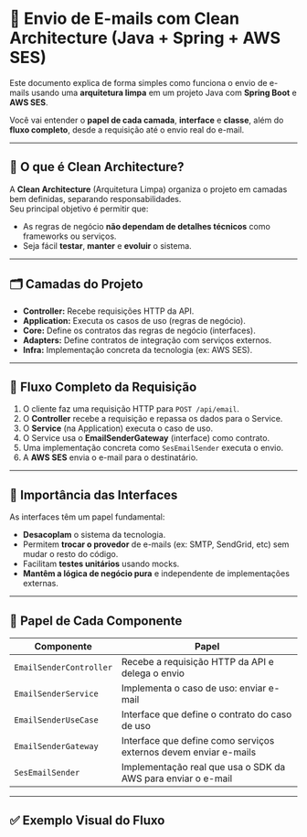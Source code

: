 # 📧 Envio de E-mails com Clean Architecture (Java + Spring + AWS SES)

Este documento explica de forma simples como funciona o envio de e-mails usando uma **arquitetura limpa** em um projeto Java com **Spring Boot** e **AWS SES**.

Você vai entender o **papel de cada camada**, **interface** e **classe**, além do **fluxo completo**, desde a requisição até o envio real do e-mail.

---

## 🧠 O que é Clean Architecture?

A **Clean Architecture** (Arquitetura Limpa) organiza o projeto em camadas bem definidas, separando responsabilidades.  
Seu principal objetivo é permitir que:

- As regras de negócio **não dependam de detalhes técnicos** como frameworks ou serviços.
- Seja fácil **testar**, **manter** e **evoluir** o sistema.

---

## 🗂️ Camadas do Projeto

- **Controller:** Recebe requisições HTTP da API.
- **Application:** Executa os casos de uso (regras de negócio).
- **Core:** Define os contratos das regras de negócio (interfaces).
- **Adapters:** Define contratos de integração com serviços externos.
- **Infra:** Implementação concreta da tecnologia (ex: AWS SES).

---

## 🔄 Fluxo Completo da Requisição

1. O cliente faz uma requisição HTTP para `POST /api/email`.
2. O **Controller** recebe a requisição e repassa os dados para o Service.
3. O **Service** (na Application) executa o caso de uso.
4. O Service usa o **EmailSenderGateway** (interface) como contrato.
5. Uma implementação concreta como `SesEmailSender` executa o envio.
6. A **AWS SES** envia o e-mail para o destinatário.

---

## 🎯 Importância das Interfaces

As interfaces têm um papel fundamental:

- **Desacoplam** o sistema da tecnologia.
- Permitem **trocar o provedor** de e-mails (ex: SMTP, SendGrid, etc) sem mudar o resto do código.
- Facilitam **testes unitários** usando mocks.
- **Mantêm a lógica de negócio pura** e independente de implementações externas.

---

## 🧩 Papel de Cada Componente

| Componente             | Papel                                                                 |
|------------------------|-----------------------------------------------------------------------|
| `EmailSenderController` | Recebe a requisição HTTP da API e delega o envio                    |
| `EmailSenderService`    | Implementa o caso de uso: enviar e-mail                             |
| `EmailSenderUseCase`    | Interface que define o contrato do caso de uso                      |
| `EmailSenderGateway`    | Interface que define como serviços externos devem enviar e-mails     |
| `SesEmailSender`        | Implementação real que usa o SDK da AWS para enviar o e-mail         |

---

## ✅ Exemplo Visual do Fluxo

